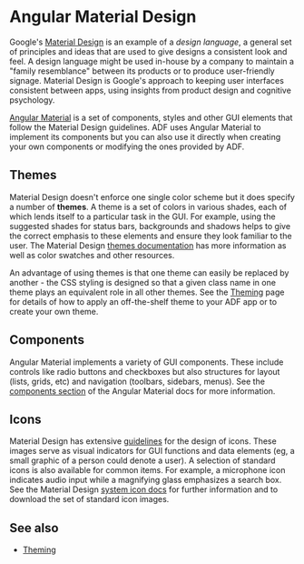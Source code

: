 # Angular Material Design

Google's
[Material Design](https://material.io/guidelines/material-design/introduction.html)
is an example of a *design language*, a
general set of principles and ideas that are used to give designs a
consistent look and feel. A design language might be used in-house by
a company to maintain a "family resemblance" between its products or to
produce user-friendly signage. Material Design is Google's approach to
keeping user interfaces consistent between apps, using insights from
product design and cognitive psychology.

[Angular Material](https://material.angular.io/) is a set of components,
styles and other GUI elements
that follow the Material Design guidelines. ADF uses Angular Material
to implement its components but you can also use it directly when
creating your own components or modifying the ones provided by ADF.

## Themes

Material Design doesn't enforce one single color scheme but it does
specify a number of **themes**. A theme is a set of colors in various
shades, each of which lends itself to a particular task in the GUI.
For example, using the suggested shades for status bars, backgrounds
and shadows helps to give the correct emphasis to these elements and
ensure they look familiar to the user. The Material Design 
[themes documentation](https://material.io/guidelines/style/color.html#color-themes)
has more information as well as color swatches and other resources.

An advantage of using themes is that one theme can easily be replaced
by another - the CSS styling is designed so that a given class name in one theme plays
an equivalent role in all other themes. See the [Theming](theming.md) page
for details of how to apply an off-the-shelf theme to your ADF app or to
create your own theme.

## Components

Angular Material implements a variety of GUI components. These include
controls like radio buttons and checkboxes but also structures for layout
(lists, grids, etc) and navigation (toolbars, sidebars, menus). See the
[components section](https://material.angular.io/components/categories) of
the Angular Material docs for more information.

## Icons

Material Design has extensive
[guidelines](https://material.io/guidelines/style/icons.html) for the design
of icons. These images serve as visual indicators for GUI functions and data
elements (eg, a small graphic of a person could denote a user). A selection of
standard icons is also available for common items. For example, a microphone
icon indicates audio input while a magnifying glass emphasizes a search box.
See the Material Design
[system icon docs](https://material.io/guidelines/style/icons.html#icons-system-icons)
for further information and to download the set of standard icon images.

<!-- Don't edit the See also section. Edit seeAlsoGraph.json and run config/generateSeeAlso.js -->
<!-- seealso start -->
## See also

- [Theming](theming.md)
<!-- seealso end -->